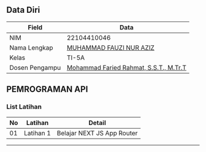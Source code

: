 ## Data Diri

| Field          | Data                                                      |
|----------------|-----------------------------------------------------------|
| NIM            | 22104410046                                               |
| Nama Lengkap   | [MUHAMMAD FAUZI NUR AZIZ](https://github.com/avnexcode)        |
| Kelas          | TI-5A                                                     |
| Dosen Pengampu | [Mohammad Faried Rahmat, S.S.T., M.Tr.T](https://github.com/fariedrahmat) |

## PEMROGRAMAN API

### List Latihan

| No  | Latihan    | Detail                                 |
|-----|------------|----------------------------------------|
| 01  | Latihan 1  | Belajar NEXT JS App Router             |

---